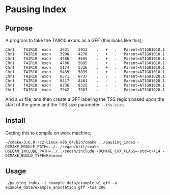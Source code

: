 # Pausing Index

## Purpose

A program to take the TAIR10 exons as a GFF (this looks like this);

```
Chr1	TAIR10	exon	3631	3913	.	+	.	Parent=AT1G01010.1
Chr1	TAIR10	exon	3996	4276	.	+	.	Parent=AT1G01010.1
Chr1	TAIR10	exon	4486	4605	.	+	.	Parent=AT1G01010.1
Chr1	TAIR10	exon	4706	5095	.	+	.	Parent=AT1G01010.1
Chr1	TAIR10	exon	5174	5326	.	+	.	Parent=AT1G01010.1
Chr1	TAIR10	exon	5439	5899	.	+	.	Parent=AT1G01010.1
Chr1	TAIR10	exon	8571	8737	.	-	.	Parent=AT1G01020.1
Chr1	TAIR10	exon	8417	8464	.	-	.	Parent=AT1G01020.1
Chr1	TAIR10	exon	8236	8325	.	-	.	Parent=AT1G01020.1
Chr1	TAIR10	exon	7942	7987	.	-	.	Parent=AT1G01020.1
```

And a `w1` file, and then create a GFF labeling the TSS region based upon the start of the gene and the TSS size parameter `--tss-size`. 

## Install

Getting this to compile on work machine;

```
~/cmake-3.6.0-rc2-Linux-x86_64/bin/cmake ../pausing_index -DCMAKE_MODULE_PATH=../../seqan/util/cmake -DSEQAN_INCLUDE_PATH=../../seqan/include -DCMAKE_CXX_FLAGS=-std=c++14 -DCMAKE_BUILD_TYPE=Release
```

## Usage

```
./pausing_index -i example_data/example.w1.gff -a example_data/example_annotation.gff -tss 200
```
